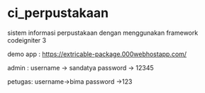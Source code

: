 # ci_perpustakaan
sistem informasi perpustakaan dengan menggunakan framework codeigniter 3 

demo app : https://extricable-package.000webhostapp.com/

admin : 
username -> sandatya
password -> 12345

petugas:
username->bima
password ->123
